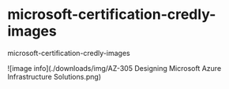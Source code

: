 # microsoft-certification-credly-images
microsoft-certification-credly-images

![image info](./downloads/img/AZ-305 Designing Microsoft Azure Infrastructure Solutions.png)
